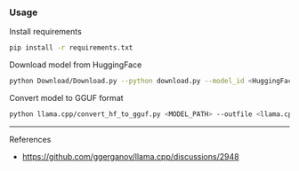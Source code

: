 <h3> Usage </h3>

Install requirements

```bash
pip install -r requirements.txt
```
Download model from HuggingFace
```bash
python Download/Download.py --python download.py --model_id <HuggingFace_Model_ID> 
```

Convert model to GGUF format
```bash
python llama.cpp/convert_hf_to_gguf.py <MODEL_PATH> --outfile <llama.cpp/models/{MODEL_NAME}.gguf> --outtype <QUANTIZE>
```


---
References
- https://github.com/ggerganov/llama.cpp/discussions/2948